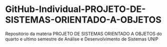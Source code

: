# GitHub-Individual-PROJETO-DE-SISTEMAS-ORIENTADO-A-OBJETOS
Repositório da matéria PROJETO DE SISTEMAS ORIENTADO A OBJETOS do quarto e ultimo semestre de Análise e Desenvolvimento de Sistemas UNIP
